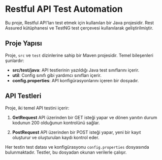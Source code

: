# Restful API Test Automation

Bu proje, Restful API'ları test etmek için kullanılan bir Java projesidir. Rest Assured kütüphanesi ve TestNG test çerçevesi kullanılarak geliştirilmiştir.

## Proje Yapısı

Proje, `src` ve `test` dizinlerine sahip bir Maven projesidir. Temel bileşenleri şunlardır:

- **src/test/java**: API testlerinin yazıldığı Java test sınıflarını içerir.
- **util**: Config sınıfı gibi yardımcı sınıfları içerir.
- **config.properties**: API konfigürasyonlarını içeren bir dosyadır.

## API Testleri

Proje, iki temel API testini içerir:

1. **GetRequest**
API üzerinden bir GET isteği yapar ve dönen yanıtın durum kodunun 200 olduğunun kontrolünü sağlar.

3. **PostRequest**
API üzerinden bir POST isteği yapar, yeni bir kayıt oluşturur ve oluşturulan kaydı kontrol eder.

Her testin test datası ve konfigürasyonu `config.properties` dosyasında bulunmaktadır. Testler, bu dosyadan okunan verilerle çalışır.
